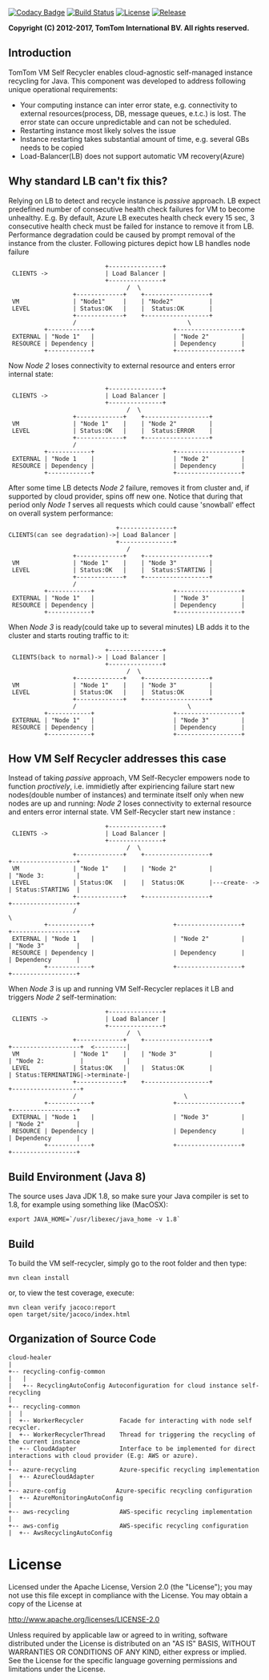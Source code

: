 [![Codacy Badge](https://api.codacy.com/project/badge/Grade/3ce697b78d8742b89613dc02ef9021d5)](https://www.codacy.com/app/romanovf/cloud-healer?utm_source=github.com&amp;utm_medium=referral&amp;utm_content=tomtom-international/cloud-healers&amp;utm_campaign=Badge_Grade)
[![Build Status](https://img.shields.io/travis/tomtom-international/cloud-healer.svg?maxAge=3600&branch=master)](https://travis-ci.org/tomtom-international/cloud-healer)
[![License](http://img.shields.io/badge/license-APACHE2-blue.svg)]()
[![Release](https://img.shields.io/github/release/tomtom-international/cloud-healer.svg?maxAge=3600)](https://github.com/tomtom-international/cloud-healer/releases)
 
**Copyright (C) 2012-2017, TomTom International BV. All rights reserved.**

## Introduction
TomTom VM Self Recycler enables cloud-agnostic self-managed instance recycling for Java. This component was developed to 
 address following unique operational requirements:
  * Your computing instance can inter error state, e.g. connectivity to external resources(process, DB, message queues, e.t.c.) is lost.
The error state can occure unpredictable and can not be scheduled.
  * Restarting instance most likely solves the issue
  * Instance restarting takes substantial amount of time, e.g. several GBs needs to be copied
  * Load-Balancer(LB) does not support automatic VM recovery(Azure)
  
## Why standard LB can't fix this?
Relying on LB to detect and recycle instance is _passive_ approach. LB expect predefined number of consecutive health
check failures for VM to become unhealthy. E.g. By default, Azure LB executes health check every 15 sec, 3 consecutive health
check must be failed for instance to remove it from LB. Performance degradation could be caused by prompt removal of the instance from the cluster.
Following pictures depict how LB handles node failure

                               +---------------+
     CLIENTS ->                | Load Balancer |
                               +---------------+
                                     /  \               
                      +-------------+    +------------------+
     VM               | "Node1"     |    | "Node2"          |
     LEVEL            | Status:OK   |    |  Status:OK       |
                      +-------------+    +------------------+
                      /                               \
              +------------+                      +------------------+      
     EXTERNAL | "Node 1"   |                      | "Node 2"         |      
     RESOURCE | Dependency |                      | Dependency       |
              +------------+                      +------------------+

Now _Node 2_ loses connectivity to external resource and enters error internal state:

                               +---------------+
     CLIENTS ->                | Load Balancer |
                               +---------------+
                                     /  \               
                      +-------------+    +------------------+
     VM               | "Node 1"    |    | "Node 2"         |
     LEVEL            | Status:OK   |    |  Status:ERROR    |
                      +-------------+    +------------------+
                      /                               
              +------------+                      +------------------+      
     EXTERNAL | "Node 1    |                      | "Node 2"         |      
     RESOURCE | Dependency |                      | Dependency       |
              +------------+                      +------------------+
After some time LB detects _Node 2_ failure, removes it from cluster and, if supported by cloud provider, spins off new one.
Notice that during that period only _Node 1_ serves all requests which could cause 'snowball' effect on overall system performance:

                                  +---------------+
    CLIENTS(can see degradation)->| Load Balancer |
                                  +---------------+
                                     /                 
                      +-------------+    +------------------+
     VM               | "Node 1"    |    | "Node 3"         |
     LEVEL            | Status:OK   |    |  Status:STARTING |
                      +-------------+    +------------------+
                      /                               
              +------------+                      +------------------+      
     EXTERNAL | "Node 1"   |                      | "Node 3"         |      
     RESOURCE | Dependency |                      | Dependency       |
              +------------+                      +------------------+      
When _Node 3_ is ready(could take up to several minutes) LB adds it to the cluster and starts routing traffic to it:

                               +---------------+
     CLIENTS(back to normal)-> | Load Balancer |
                               +---------------+
                                     /  \               
                      +-------------+    +------------------+
     VM               | "Node 1"    |    | "Node 3"         |
     LEVEL            | Status:OK   |    |  Status:OK       |
                      +-------------+    +------------------+
                      /                               \
              +------------+                      +------------------+      
     EXTERNAL | "Node 1"   |                      | "Node 3"         |      
     RESOURCE | Dependency |                      | Dependency       |
              +------------+                      +------------------+
## How VM Self Recycler addresses this case
Instead of taking _passive_ approach, VM Self-Recycler empowers node to function _proctively_, i.e. immidietly
after expiriencing failure start new nodes(double number of instances) and terminate itself only when new nodes are up and running:
_Node 2_ loses connectivity to external resource and enters error internal state. VM Self-Recycler start new instance :

                               +---------------+
     CLIENTS ->                | Load Balancer |
                               +---------------+
                                     /  \               
                      +-------------+    +------------------+               +------------------+  
     VM               | "Node 1"    |    | "Node 2"         |               | "Node 3:         |
     LEVEL            | Status:OK   |    |  Status:OK       |---create- ->  | Status:STARTING  |
                      +-------------+    +------------------+               +------------------+
                      /                                                              \
              +------------+                      +------------------+         +------------------+ 
     EXTERNAL | "Node 1    |                      | "Node 2"         |         | "Node 3"         |
     RESOURCE | Dependency |                      | Dependency       |         | Dependency       |
              +------------+                      +------------------+         +------------------+
When _Node 3_ is up and running VM Self-Recycler replaces it LB and triggers _Node 2_ self-termination: 

                               +---------------+
     CLIENTS ->                | Load Balancer |
                               +---------------+
                                     /  \               
                      +-------------+    +------------------+               +-------------------+  <---------|
     VM               | "Node 1"    |    | "Node 3"         |               | "Node 2:          |            |
     LEVEL            | Status:OK   |    |  Status:OK       |               | Status:TERMINATING|->terminate-|
                      +-------------+    +------------------+               +-------------------+
                      /                              \                                
              +------------+                      +------------------+         +------------------+ 
     EXTERNAL | "Node 1    |                      | "Node 3"         |         | "Node 2"         |
     RESOURCE | Dependency |                      | Dependency       |         | Dependency       |
              +------------+                      +------------------+         +------------------+
## Build Environment (Java 8)

The source uses Java JDK 1.8, so make sure your Java compiler is set to 1.8, for example
using something like (MacOSX):

    export JAVA_HOME=`/usr/libexec/java_home -v 1.8`

## Build

To build the VM self-recycler, simply go to the root folder and then type:

    mvn clean install

or, to view the test coverage, execute:

    mvn clean verify jacoco:report
    open target/site/jacoco/index.html
## Organization of Source Code

    cloud-healer
    |
    +-- recycling-config-common
    |   |
    |   +-- RecyclingAutoConfig Autoconfiguration for cloud instance self-recycling
    |
    +-- recycling-common
    |  |
    |  +-- WorkerRecycler          Facade for interacting with node self recycler.
    |  +-- WorkerRecyclerThread    Thread for triggering the recycling of the current instance
    |  +-- CloudAdapter            Interface to be implemented for direct interactions with cloud provider (E.g: AWS or azure).
    |                           
    +-- azure-recycling            Azure-specific recycling implementation
    |  +-- AzureCloudAdapter       
    |  
    +-- azure-config              Azure-specific recycling configuration 
    |  +-- AzureMonitoringAutoConfig       
    |
    +-- aws-recycling              AWS-specific recycling implementation
    |  
    +-- aws-config                 AWS-specific recycling configuration
    |  +-- AwsRecyclingAutoConfig       
# License

Licensed under the Apache License, Version 2.0 (the "License");
you may not use this file except in compliance with the License.
You may obtain a copy of the License at

   http://www.apache.org/licenses/LICENSE-2.0

Unless required by applicable law or agreed to in writing, software
distributed under the License is distributed on an "AS IS" BASIS,
WITHOUT WARRANTIES OR CONDITIONS OF ANY KIND, either express or implied.
See the License for the specific language governing permissions and
limitations under the License.
